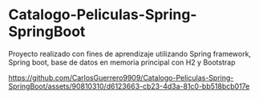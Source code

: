 # Catalogo-Peliculas-Spring-SpringBoot
Proyecto realizado con fines de aprendizaje utilizando Spring framework, Spring boot, base de datos en memoria principal con H2 y Bootstrap

https://github.com/CarlosGuerrero9909/Catalogo-Peliculas-Spring-SpringBoot/assets/90810310/d6123663-cb23-4d3a-81c0-bb518bcb017e
